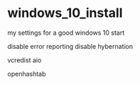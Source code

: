 # windows_10_install
my settings for a good windows 10 start

disable error reporting
disable hybernation

vcredist aio

openhashtab
